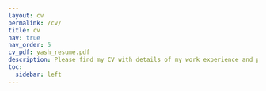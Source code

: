 ```yaml
---
layout: cv
permalink: /cv/
title: cv
nav: true
nav_order: 5
cv_pdf: yash_resume.pdf
description: Please find my CV with details of my work experience and projects. You can also download my resume using the button on the right.
toc:
  sidebar: left
---
```

